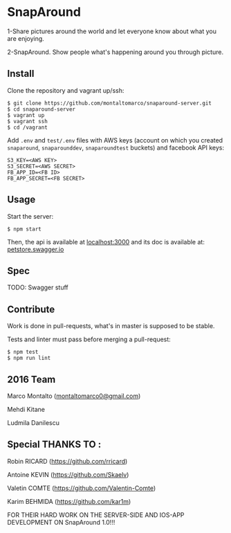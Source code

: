 # SnapAround

1-Share pictures around the world and let everyone know about what you are enjoying.

2-SnapAround. Show people what's happening around you through picture.

## Install

Clone the repository and vagrant up/ssh:

```shell
$ git clone https://github.com/montaltomarco/snaparound-server.git
$ cd snaparound-server
$ vagrant up
$ vagrant ssh
$ cd /vagrant
```

Add `.env` and `test/.env` files with AWS keys (account on which you created 
`snaparound`, `snaparounddev`, `snaparoundtest` buckets) and facebook API keys:

```
S3_KEY=<AWS KEY>
S3_SECRET=<AWS SECRET>
FB_APP_ID=<FB ID>
FB_APP_SECRET=<FB SECRET>
```

## Usage

Start the server:

```shell
$ npm start
```

Then, the api is available at [localhost:3000](http://localhost:3000) and its
doc is available at: [petstore.swagger.io](http://petstore.swagger.io/?url=http://localhost:3000/v1.0/spec.json)

## Spec

TODO: Swagger stuff

## Contribute

Work is done in pull-requests, what's in master is supposed to be stable.

Tests and linter must pass before merging a pull-request:

```shell
$ npm test
$ npm run lint
```

## 2016 Team

Marco Montalto
 ([montaltomarco0@gmail.com](mailto:montaltomarco0@gmail.com)) 

Mehdi Kitane

Ludmila Danilescu
 
 
 
## Special THANKS TO : 

 Robin RICARD (https://github.com/rricard)
 
 Antoine KEVIN (https://github.com/Skaelv)
 
 Valetin COMTE (https://github.com/Valentin-Comte)
 
 Karim BEHMIDA (https://github.com/kar1m) 

FOR THEIR HARD WORK ON THE SERVER-SIDE AND IOS-APP DEVELOPMENT ON SnapAround 1.0!!!
